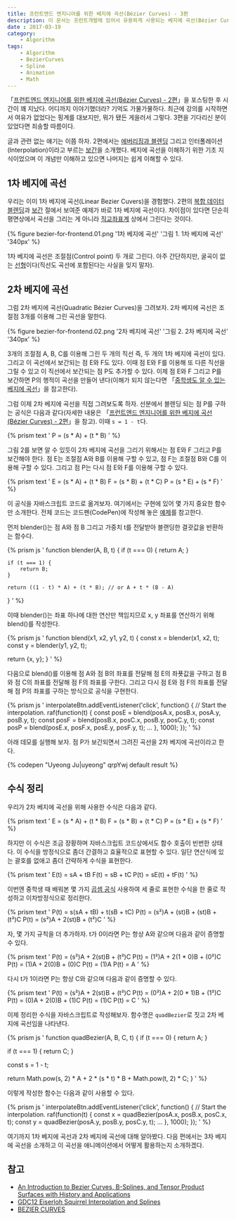 ```yaml
---
title: 프런트엔드 엔지니어를 위한 베지에 곡선(Bézier Curves) - 3편
description: 이 문서는 프런트개발에 있어서 유용하게 사용되는 베지에 곡선(Bézier Curves)의 원리를 수학적으로 자세히 소개하는 글의 세 번째 편입니다.
date : 2017-03-19
category:
    - Algorithm
tags:
    - Algorithm
    - BezierCurves
    - Spline
    - Animation
    - Math
---
```


「[프런트엔드 엔지니어를 위한 베지에 곡선(Bézier Curves) - 2편](/2017/01/03/bezier-curves-for-frontend-engineer-2/)」을 포스팅한 후 시간이 꽤 지났다. 어디까지 이야기했더라? 기억도 가물가물하다. 최근에 강의를 시작하면서 여유가 없었다는 핑계를 대보지만, 뭐가 됐든 게을러서 그렇다. 3편을 기다리신 분이 있었다면 죄송할 따름이다.

글과 관련 없는 얘기는 이쯤 하자. 2편에서는 [에버리징과 블렌딩](/2017/01/03/bezier-curves-for-frontend-engineer-2/#에버리징과-블렌딩) 그리고 인터폴레이션(Interpolation)이라고 부르는 [보간](/2017/01/03/bezier-curves-for-frontend-engineer-2/#보간)을 소개했다. 베지에 곡선을 이해하기 위한 기초 지식이었으며 이 개념만 이해하고 있으면 나머지는 쉽게 이해할 수 있다.

## 1차 베지에 곡선

우리는 이미 1차 베지에 곡선(Linear Bezier Cuvers)을 경험했다. 2편의 [복합 데이터 블렌딩](/2017/01/03/bezier-curves-for-frontend-engineer-2/#복합-데이터-블렌딩)과 [보간](/2017/01/03/bezier-curves-for-frontend-engineer-2/#보간) 절에서 보여준 예제가 바로 1차 베지에 곡선이다. 차이점이 있다면 단순히 평면상에서 곡선을 그리는 게 아니라 [직교좌표계](https://ko.wikipedia.org/wiki/%EC%A7%81%EA%B5%90_%EC%A2%8C%ED%91%9C%EA%B3%84) 상에서 그린다는 것이다.

{% figure bezier-for-frontend.01.png '1차 베지에 곡선' '그림 1. 1차 베지에 곡선' '340px' %}

1차 베지에 곡선은 조절점(Control point) 두 개로 그린다. 아주 간단하지만, 굴곡이 없는 [선형](https://ko.wikipedia.org/wiki/%EC%84%A0%ED%98%95%EC%84%B1)이다(직선도 곡선에 포함된다는 사실을 잊지 말자). 

## 2차 베지에 곡선

그럼 2차 베지에 곡선(Quadratic Bézier Curves)을 그려보자. 2차 베지에 곡선은 조절점 3개를 이용해 그린 곡선을 말한다.

{% figure bezier-for-frontend.02.png '2차 베지에 곡선' '그림 2. 2차 베지에 곡선' '340px' %}

3개의 조절점 A, B, C를 이용해 그린 두 개의 직선 즉, 두 개의 1차 베지에 곡선이 있다. 그리고 이 곡선에서 보간되는 점 E와 F도 있다. 이때 점 E와 F를 이용해 또 다른 직선을 그릴 수 있고 이 직선에서 보간되는 점 P도 추가할 수 있다. 이제 점 E와 F 그리고 P를 보간하면 P의 행적이 곡선을 만들어 낸다(이해가 되지 않는다면 「[중학생도 알 수 있는 베지에 곡선](/2016/12/30/bezier-curves/)」을 참고한다).

그럼 이제 2차 베지에 곡선을 직접 그려보도록 하자. 선분에서 블렌딩 되는 점 P를 구하는 공식은 다음과 같다(자세한 내용은 「[프런트엔드 엔지니어를 위한 베지에 곡선(Bézier Curves) - 2편](/2017/01/03/bezier-curves-for-frontend-engineer-2/)」을 참고). 이때 `s = 1 - t`다.

{% prism text '
P = (s * A) + (t * B)
' %}

그림 2를 보면 알 수 있듯이 2차 베지에 곡선을 그리기 위해서는 점 E와 F 그리고 P를 보간해야 한다. 점 E는 조절점 A와 B를 이용해 구할 수 있고, 점 F는 조절점 B와 C를 이용해 구할 수 있다. 그리고 점 P는 다시 점 E와 F를 이용해 구할 수 있다.

{% prism text '
E = (s * A) + (t * B)
F = (s * B) + (t * C)
P = (s * E) + (s * F)
' %}

이 공식을 자바스크립트 코드로 옮겨보자. 여기에서는 구현에 있어 몇 가지 중요한 함수만 소개한다. 전체 코드는 코드펜(CodePen)에 작성해 놓은 [예제](http://codepen.io/uyeong/pen/qrpYwj)를 참고한다.

먼저 blender()는 점 A와 점 B 그리고 가중치 t를 전달받아 블랜딩한 결괏값을 반환하는 함수다.

{% prism js '
function blender(A, B, t) {
    if (t === 0) {
        return A;
    }

    if (t === 1) {
        return B;
    }

    return ((1 - t) * A) + (t * B); // or A + t * (B - A)
}
' %}

이때 blender()는 좌표 하나에 대한 연산만 책임지므로 x, y 좌표를 연산하기 위해 blend()를 작성한다.

{% prism js '
function blend(x1, x2, y1, y2, t) {
  const x = blender(x1, x2, t);
  const y = blender(y1, y2, t);

  return {x, y};
}
' %}

다음으로 blend()를 이용해 점 A와 점 B의 좌표를 전달해 점 E의 좌푯값을 구하고 점 B와 점 C의 좌표를 전달해 점 F의 좌표를 구한다. 그리고 다시 점 E와 점 F의 좌표를 전달해 점 P의 좌표를 구하는 방식으로 공식을 구현한다.

{% prism js '
interpolateBtn.addEventListener(\'click\', function() {
  // Start the interpolation.
  raf(function(t) {
    const posE = blend(posA.x, posB.x, posA.y, posB.y, t);
    const posF = blend(posB.x, posC.x, posB.y, posC.y, t);
    const posP = blend(posE.x, posF.x, posE.y, posF.y, t);
    ...
  }, 1000);
});
' %}

아래 데모를 실행해 보자. 점 P가 보간되면서 그려진 곡선을 2차 베지에 곡선이라고 한다.

{% codepen "Uyeong Ju|uyeong" qrpYwj default result %}

## 수식 정리

우리가 2차 베지에 곡선을 위해 사용한 수식은 다음과 같다.

{% prism text '
E = (s * A) + (t * B)
F = (s * B) + (t * C)
P = (s * E) + (s * F)
' %}

하지만 이 수식은 조금 장황하며 자바스크립트 코드상에서도 함수 호출이 빈번한 상태다. 이 수식을 방정식으로  좀더 간결하고 효율적으로 표현할 수 있다. 일단 연산식에 있는 괄호를 없애고 좀더 간략하게 수식을 표현한다.

{% prism text '
E(t) = sA + tB
F(t) = sB + tC
P(t) = sE(t) + tF(t)
' %}

이번엔 중학생 때 배워본 몇 가지 [곱셈 공식](https://ko.wikipedia.org/wiki/%EA%B3%B1%EC%85%88_%EA%B3%B5%EC%8B%9D) 사용하여 세 줄로 표현한 수식을 한 줄로 작성하고 이차방정식으로 정리한다.

{% prism text '
P(t) = s(sA + tB) + t(sB + tC)
P(t) = (s²)A + (st)B + (st)B + (t²)C
P(t) = (s²)A + 2(st)B + (t²)C
' %}

자, 몇 가지 규칙을 더 추가하자. t가 0이라면 P는 항상 A와 같으며 다음과 같이 증명할 수 있다.

{% prism text '
P(t) = (s²)A + 2(st)B + (t²)C
P(t) = (1²)A + 2(1 * 0)B + (0²)C
P(t) = (1)A + 2(0)B + (0)C
P(t) = (1)A
P(t) = A
' %}

다시 t가 1이라면 P는 항상 C와 같으며 다음과 같이 증명할 수 있다.

{% prism text '
P(t) = (s²)A + 2(st)B + (t²)C
P(t) = (0²)A + 2(0 * 1)B + (1²)C
P(t) = (0)A + 2(0)B + (1)C
P(t) = (1)C
P(t) = C
' %}

이제 정리한 수식을 자바스크립트로 작성해보자. 함수명은 `quadBezier`로 짓고 2차 베지에 곡선임을 나타낸다.

{% prism js '
function quadBezier(A, B, C, t) {
  if (t === 0) {
    return A;
  }
  
  if (t === 1) {
    return C;
  }
  
  const s = 1 - t;
  
  return Math.pow(s, 2) * A + 2 * (s * t) * B + Math.pow(t, 2) * C;
}
' %}

이렇게 작성한 함수는 다음과 같이 사용할 수 있다.

{% prism js '
interpolateBtn.addEventListener(\'click\', function() {
  // Start the interpolation.
  raf(function(t) {
    const x = quadBezier(posA.x, posB.x, posC.x, t);
    const y = quadBezier(posA.y, posB.y, posC.y, t);
    ...
  }, 1000);
});
' %}

여기까지 1차 베지에 곡선과 2차 베지에 곡선에 대해 알아봤다. 다음 편에서는 3차 베지에 곡선을 소개하고 이 곡선을 애니메이션에서 어떻게 활용하는지 소개하겠다.

## 참고

 * [An Introduction to Bezier Curves, B-Splines, and Tensor
Product Surfaces with History and Applications](http://fei.edu.br/~psergio/CG_arquivos/IntroSplines.pdf)
 * [GDC12 Eiserloh Squirrel Interpolation and Splines](http://www.essentialmath.com/GDC2012/GDC12_Eiserloh_Squirrel_Interpolation-and-Splines.ppt)
 * [BEZIER CURVES](https://www.tsplines.com/resources/class_notes/Bezier_curves.pdf)


